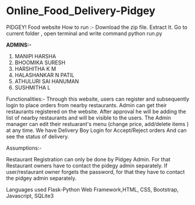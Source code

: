 # Online_Food_Delivery-Pidgey
PIDGEY! Food website
How to run :- Download the zip file. Extract It. Go to current folder , open terminal and
write command python run.py

<b>ADMINS:- </b> <br>
1.  MANIPI HARSHA<br>
2. BHOOMIKA SURESH <br> 
3. HARSHITHA K M<br>
4. HALASHANKAR N PATIL<br>
5. ATHULURI SAI HANUMAN<br>
6. SUSHMITHA L <br>

Functionalities:-
Through this website, users can register and subsequently login to place orders from nearby restaurants.
Admin  can get their restaurants registered on the website.
After approval he will be adding  the list of nearby restaurants and will be visible to the users.
The Admin manager can edit their restuarant's menu (change price, add/delete items ) at any time.
We have Delivery Boy Login for Accept/Reject orders
And can see the status of delivery.

Assumptions:-

Restaurant Registration can only be done by Pidgey Admin. For that Restaurant owners have to contact the pidegy admin separately.
If user/restaurant owner forgets the password, for that they have to contact the pidgey admin separately.

Languages used
Flask-Python Web Framework,HTML, CSS, Bootstrap, Javascript, SQLite3

